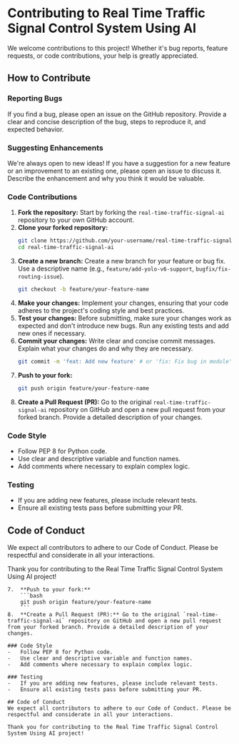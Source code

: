 # Contributing to Real Time Traffic Signal Control System Using AI

We welcome contributions to this project! Whether it's bug reports, feature requests, or code contributions, your help is greatly appreciated.

## How to Contribute

### Reporting Bugs
If you find a bug, please open an issue on the GitHub repository. Provide a clear and concise description of the bug, steps to reproduce it, and expected behavior.

### Suggesting Enhancements
We're always open to new ideas! If you have a suggestion for a new feature or an improvement to an existing one, please open an issue to discuss it. Describe the enhancement and why you think it would be valuable.

### Code Contributions

1.  **Fork the repository:** Start by forking the `real-time-traffic-signal-ai` repository to your own GitHub account.
2.  **Clone your forked repository:**
    ```bash
    git clone https://github.com/your-username/real-time-traffic-signal-ai.git
    cd real-time-traffic-signal-ai
    ```
3.  **Create a new branch:** Create a new branch for your feature or bug fix. Use a descriptive name (e.g., `feature/add-yolo-v6-support`, `bugfix/fix-routing-issue`).
    ```bash
    git checkout -b feature/your-feature-name
    ```
4.  **Make your changes:** Implement your changes, ensuring that your code adheres to the project's coding style and best practices.
5.  **Test your changes:** Before submitting, make sure your changes work as expected and don't introduce new bugs. Run any existing tests and add new ones if necessary.
6.  **Commit your changes:** Write clear and concise commit messages. Explain what your changes do and why they are necessary.
    ```bash
    git commit -m 'feat: Add new feature' # or 'fix: Fix bug in module'
    ```
7.  **Push to your fork:**
    ```bash
    git push origin feature/your-feature-name
    ```
8.  **Create a Pull Request (PR):** Go to the original `real-time-traffic-signal-ai` repository on GitHub and open a new pull request from your forked branch. Provide a detailed description of your changes.

### Code Style
-   Follow PEP 8 for Python code.
-   Use clear and descriptive variable and function names.
-   Add comments where necessary to explain complex logic.

### Testing
-   If you are adding new features, please include relevant tests.
-   Ensure all existing tests pass before submitting your PR.

## Code of Conduct
We expect all contributors to adhere to our Code of Conduct. Please be respectful and considerate in all your interactions.

Thank you for contributing to the Real Time Traffic Signal Control System Using AI project!



```
7.  **Push to your fork:**
    ```bash
    git push origin feature/your-feature-name
    ```
8.  **Create a Pull Request (PR):** Go to the original `real-time-traffic-signal-ai` repository on GitHub and open a new pull request from your forked branch. Provide a detailed description of your changes.

### Code Style
-   Follow PEP 8 for Python code.
-   Use clear and descriptive variable and function names.
-   Add comments where necessary to explain complex logic.

### Testing
-   If you are adding new features, please include relevant tests.
-   Ensure all existing tests pass before submitting your PR.

## Code of Conduct
We expect all contributors to adhere to our Code of Conduct. Please be respectful and considerate in all your interactions.

Thank you for contributing to the Real Time Traffic Signal Control System Using AI project!

